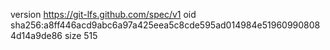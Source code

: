 version https://git-lfs.github.com/spec/v1
oid sha256:a8ff446acd9abc6a97a425eea5c8cde595ad014984e519609908084d14a9de86
size 515

